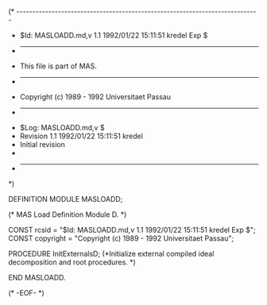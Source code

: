 (* ----------------------------------------------------------------------------
 * $Id: MASLOADD.md,v 1.1 1992/01/22 15:11:51 kredel Exp $
 * ----------------------------------------------------------------------------
 * This file is part of MAS.
 * ----------------------------------------------------------------------------
 * Copyright (c) 1989 - 1992 Universitaet Passau
 * ----------------------------------------------------------------------------
 * $Log: MASLOADD.md,v $
 * Revision 1.1  1992/01/22  15:11:51  kredel
 * Initial revision
 *
 * ----------------------------------------------------------------------------
 *)

DEFINITION MODULE MASLOADD;

(* MAS Load Definition Module D. *)

CONST rcsid = "$Id: MASLOADD.md,v 1.1 1992/01/22 15:11:51 kredel Exp $";
CONST copyright = "Copyright (c) 1989 - 1992 Universitaet Passau";



PROCEDURE InitExternalsD;
(*Initialize external compiled ideal decomposition and root procedures. *)

END MASLOADD.




(* -EOF- *)
